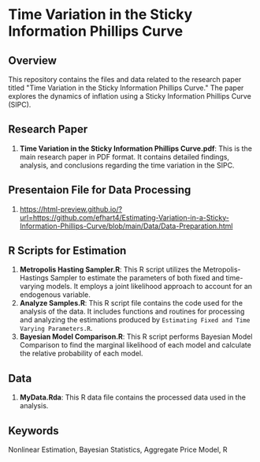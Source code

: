# Time Variation in the Sticky Information Phillips Curve

## Overview
This repository contains the files and data related to the research paper titled "Time Variation in the Sticky Information Phillips Curve." The paper explores the dynamics of inflation using a Sticky Information Phillips Curve (SIPC).

## Research Paper
1. **Time Variation in the Sticky Information Phillips Curve.pdf**: This is the main research paper in PDF format. It contains detailed findings, analysis, and conclusions regarding the time variation in the SIPC.

## Presentaion File for Data Processing
1. https://html-preview.github.io/?url=https://github.com/efhart4/Estimating-Variation-in-a-Sticky-Information-Phillips-Curve/blob/main/Data/Data-Preparation.html

## R Scripts for Estimation
1. **Metropolis Hasting Sampler.R**: This R script utilizes the Metropolis-Hastings Sampler to estimate the parameters of both fixed and time-varying models. It employs a joint likelihood approach to account for an endogenous variable.
2. **Analyze Samples.R**: This R script file contains the code used for the analysis of the data. It includes functions and routines for processing and analyzing the estimations produced by `Estimating Fixed and Time Varying Parameters.R`.
3. **Bayesian Model Comparison.R**: This R script performs Bayesian Model Comparison to find the marginal likelihood of each model and calculate the relative probability of each model.

## Data
1. **MyData.Rda**: This R data file contains the processed data used in the analysis. 


## Keywords
Nonlinear Estimation, Bayesian Statistics, Aggregate Price Model, R
